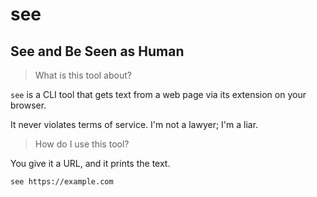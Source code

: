 # see

## See and Be Seen as Human

> What is this tool about?

`see` is a CLI tool that gets text from a web page via its extension on your browser.

It never violates terms of service. I'm not a lawyer; I'm a liar.

> How do I use this tool?

You give it a URL, and it prints the text.

```bash
see https://example.com
```
